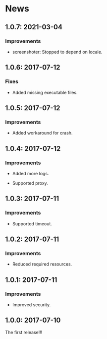 # News

## 1.0.7: 2021-03-04

### Improvements

  * screenshoter: Stopped to depend on locale.

## 1.0.6: 2017-07-12

### Fixes

  * Added missing executable files.

## 1.0.5: 2017-07-12

### Improvements

  * Added workaround for crash.

## 1.0.4: 2017-07-12

### Improvements

  * Added more logs.

  * Supported proxy.

## 1.0.3: 2017-07-11

### Improvements

  * Supported timeout.

## 1.0.2: 2017-07-11

### Improvements

  * Reduced required resources.

## 1.0.1: 2017-07-11

### Improvements

  * Improved security.

## 1.0.0: 2017-07-10

The first release!!!
